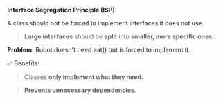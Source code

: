 **Interface Segregation Principle (ISP)**

A class should not be forced to implement interfaces it does not use.

>**Large interfaces** should be **split** into **smaller, more specific ones.**

**Problem:** Robot doesn't need eat() but is forced to implement it.

✅ Benefits:

> Classes **only implement what they need.**

> **Prevents unnecessary dependencies.**

